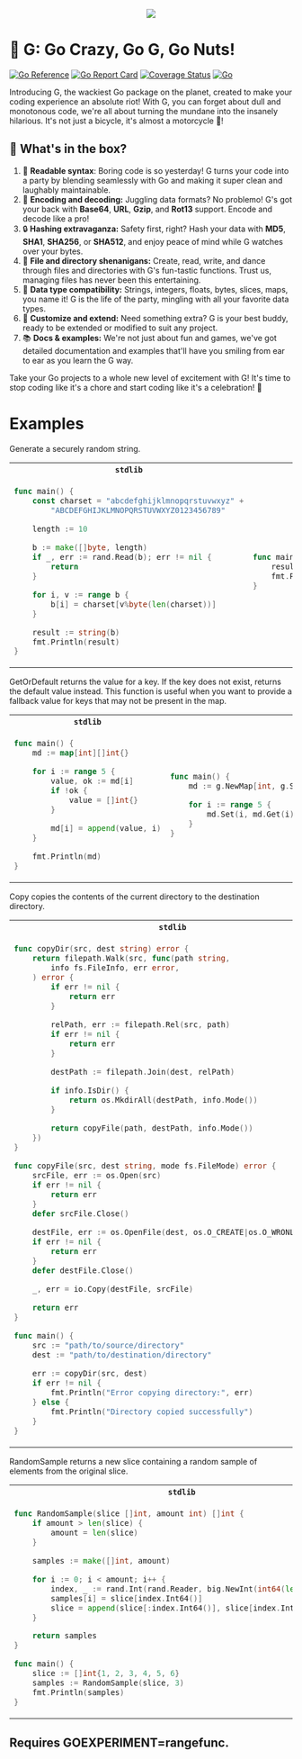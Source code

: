 <p align="center">
  <img src="https://user-images.githubusercontent.com/65846651/229838021-741ff719-8c99-45f6-88d2-1a32927bd863.png">
</p>

# 🤪 G: Go Crazy, Go G, Go Nuts!
[![Go Reference](https://pkg.go.dev/badge/github.com/enetx/g.svg)](https://pkg.go.dev/github.com/enetx/g)
[![Go Report Card](https://goreportcard.com/badge/github.com/enetx/g)](https://goreportcard.com/report/github.com/enetx/g)
[![Coverage Status](https://coveralls.io/repos/github/enetx/g/badge.svg?branch=main)](https://coveralls.io/github/enetx/g?branch=main)
[![Go](https://github.com/enetx/g/actions/workflows/go.yml/badge.svg)](https://github.com/enetx/g/actions/workflows/go.yml)

Introducing G, the wackiest Go package on the planet, created to make your coding experience an absolute riot! With G, you can forget about dull and monotonous code, we're all about turning the mundane into the insanely hilarious. It's not just a bicycle, it's almost a motorcycle 🤣!

## 🎉 What's in the box?
1. 📖 **Readable syntax**: Boring code is so yesterday! G turns your code into a party by blending seamlessly with Go and making it super clean and laughably maintainable.
2. 🔀 **Encoding and decoding:** Juggling data formats? No problemo! G's got your back with __Base64__, __URL__, __Gzip__, and __Rot13__ support. Encode and decode like a pro!
3. 🔒 **Hashing extravaganza:** Safety first, right? Hash your data with __MD5__, __SHA1__, __SHA256__, or __SHA512__, and enjoy peace of mind while G watches over your bytes.
4. 📁 **File and directory shenanigans:** Create, read, write, and dance through files and directories with G's fun-tastic functions. Trust us, managing files has never been this entertaining.
5. 🌈 **Data type compatibility:** Strings, integers, floats, bytes, slices, maps, you name it! G is the life of the party, mingling with all your favorite data types.
6. 🔧 **Customize and extend:** Need something extra? G is your best buddy, ready to be extended or modified to suit any project.
7. 📚 **Docs & examples:** We're not just about fun and games, we've got detailed documentation and examples that'll have you smiling from ear to ear as you learn the G way.

Take your Go projects to a whole new level of excitement with G! It's time to stop coding like it's a chore and start coding like it's a celebration! 🥳

# Examples

Generate a securely random string.

<table>
<tr>
<th><code>stdlib</code></th>
<th><code>g</code></th>
</tr>
<tr>
<td>

```go
func main() {
	const charset = "abcdefghijklmnopqrstuvwxyz" +
		"ABCDEFGHIJKLMNOPQRSTUVWXYZ0123456789"

	length := 10

	b := make([]byte, length)
	if _, err := rand.Read(b); err != nil {
		return
	}

	for i, v := range b {
		b[i] = charset[v%byte(len(charset))]
	}

	result := string(b)
	fmt.Println(result)
}
```
</td>
<td>

```go
func main() {
	result := g.NewString().Random(10)
	fmt.Println(result)
}
```
</td>
</tr>
</table>

GetOrDefault returns the value for a key. If the key does not exist, returns the default value
instead. This function is useful when you want to provide a fallback value for keys that may not
be present in the map.

<table>
<tr>
<th><code>stdlib</code></th>
<th><code>g</code></th>
</tr>
<tr>
<td>

```go
func main() {
	md := map[int][]int{}

	for i := range 5 {
		value, ok := md[i]
		if !ok {
			value = []int{}
		}

		md[i] = append(value, i)
	}

	fmt.Println(md)
}
```
</td>
<td>

```go
func main() {
	md := g.NewMap[int, g.Slice[int]]()

	for i := range 5 {
		md.Set(i, md.Get(i).UnwrapOrDefault().Append(i))
	}
}
```
</td>
</tr>
</table>

Copy copies the contents of the current directory to the destination directory.

<table>
<tr>
<th><code>stdlib</code></th>
<th><code>g</code></th>
</tr>
<tr>
<td>

```go
func copyDir(src, dest string) error {
	return filepath.Walk(src, func(path string,
		info fs.FileInfo, err error,
	) error {
		if err != nil {
			return err
		}

		relPath, err := filepath.Rel(src, path)
		if err != nil {
			return err
		}

		destPath := filepath.Join(dest, relPath)

		if info.IsDir() {
			return os.MkdirAll(destPath, info.Mode())
		}

		return copyFile(path, destPath, info.Mode())
	})
}

func copyFile(src, dest string, mode fs.FileMode) error {
	srcFile, err := os.Open(src)
	if err != nil {
		return err
	}
	defer srcFile.Close()

	destFile, err := os.OpenFile(dest, os.O_CREATE|os.O_WRONLY, mode)
	if err != nil {
		return err
	}
	defer destFile.Close()

	_, err = io.Copy(destFile, srcFile)

	return err
}

func main() {
	src := "path/to/source/directory"
	dest := "path/to/destination/directory"

	err := copyDir(src, dest)
	if err != nil {
		fmt.Println("Error copying directory:", err)
	} else {
		fmt.Println("Directory copied successfully")
	}
}
```
</td>
<td>

```go
func main() {
	g.NewDir(".").Copy("copy").Unwrap()
}
```
</td>
</tr>
</table>

RandomSample returns a new slice containing a random sample of elements from the original slice.

<table>
<tr>
<th><code>stdlib</code></th>
<th><code>g</code></th>
</tr>
<tr>
<td>

```go
func RandomSample(slice []int, amount int) []int {
	if amount > len(slice) {
		amount = len(slice)
	}

	samples := make([]int, amount)

	for i := 0; i < amount; i++ {
		index, _ := rand.Int(rand.Reader, big.NewInt(int64(len(slice))))
		samples[i] = slice[index.Int64()]
		slice = append(slice[:index.Int64()], slice[index.Int64()+1:]...)
	}

	return samples
}

func main() {
	slice := []int{1, 2, 3, 4, 5, 6}
	samples := RandomSample(slice, 3)
	fmt.Println(samples)
}
```
</td>
<td>

```go
func main() {
	slice := g.SliceOf(1, 2, 3, 4, 5, 6)
	samples := slice.RandomSample(3)
	fmt.Println(samples)
}
```
</td>
</tr>
</table>

## Requires GOEXPERIMENT=rangefunc.
